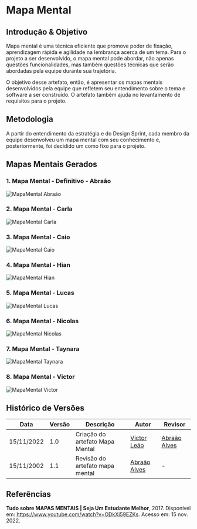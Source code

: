 # Mapa Mental

## Introdução & Objetivo

Mapa mental é uma técnica eficiente que promove poder de fixação, aprendizagem rápida e agilidade na lembrança acerca de um tema. Para o projeto a ser desenvolvido, o mapa mental pode abordar, não apenas questões funcionalidades, mas também questões técnicas que serão abordadas pela equipe durante sua trajetória.

O objetivo desse artefato, então, é apresentar os mapas mentais desenvolvidos pela equipe que refletem seu entendimento sobre o tema e software a ser construído. O artefato também ajuda no levantamento de requisitos para o projeto.

## Metodologia

A partir do entendimento da estratégia e do Design Sprint, cada membro da equipe desenvolveu um mapa mental com seu conhecimento e, posteriormente, foi decidido um como fixo para o projeto.

## Mapas Mentais Gerados
### 1. Mapa Mental - Definitivo - Abraão

![MapaMental Abraão](./assets/mapamental-abraao.jpeg)

### 2. Mapa Mental - Carla

![MapaMental Carla](./assets/mapamental-carla.jpeg)

### 3. Mapa Mental - Caio

![MapaMental Caio](./assets/MapaMental-Caio.jpeg)

### 4. Mapa Mental - Hian

![MapaMental Hian](./assets/mapamental-hian.jpeg)

### 5. Mapa Mental - Lucas

![MapaMental Lucas](./assets/mapamental-lucas.jpeg)

### 6. Mapa Mental - Nicolas

![MapaMental Nicolas](./assets/mapa_mental_nicolas.jpg)

### 7. Mapa Mental - Taynara

![MapaMental Taynara](./assets/mapamental-taynara.jpeg)

### 8. Mapa Mental - Victor

![MapaMental Victor](./assets/mapamental-victor.jpeg)

## Histórico de Versões

|    Data    | Versão |            Descrição            |                     Autor                     |                    Revisor                    |
| ---------- | ------ | ------------------------------- | --------------------------------------------- | --------------------------------------------- |
| 15/11/2022 | 1.0    | Criação do artefato Mapa Mental | [Victor Leão](https://github.com/victorleaoo) | [Abraão Alves](https://github.com/Abraao1231) |
| 15/11/2002 | 1.1    | Revisão do artefato mapa mental | [Abraão Alves](https://github.com/Abraao1231) |                     -                         |

## Referências

**Tudo sobre MAPAS MENTAIS | Seja Um Estudante Melhor**, 2017. Disponível em: https://www.youtube.com/watch?v=ODkXi59EZKs. Acesso em: 15 nov. 2022.